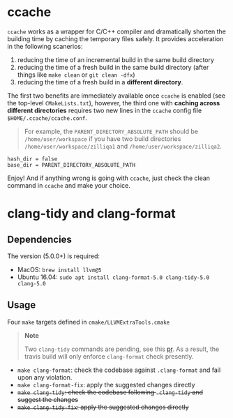 # ccache

`ccache` works as a wrapper for C/C++ compiler and dramatically shorten the building time by caching the temporary files safely. It provides acceleration in the following scanerios:

1. reducing the time of an incremental build in the same build directory
2. reducing the time of a fresh build in the same build directory (after things like `make clean` or `git clean -dfx`)
3. reducing the time of a fresh build in a **different directory**.

The first two benefits are immediately available once `ccache` is enabled (see the top-level `CMakeLists.txt`), however, the third one with **caching across different directories** requires two new lines in the `ccache` config file `$HOME/.ccache/ccache.conf`.

> For example, the `PARENT_DIRECTORY_ABSOLUTE_PATH` should be `/home/user/workspace` if you have two build directories `/home/user/workspace/zilliqa1` and `/home/user/workspace/zilliqa2`.

```
hash_dir = false
base_dir = PARENT_DIRECTORY_ABSOLUTE_PATH
```
Enjoy! And if anything wrong is going with `ccache`, just check the clean command in `ccache` and make your choice.

# clang-tidy and clang-format

## Dependencies

The version (5.0.0+) is required:
- MacOS: `brew install llvm@5`
- Ubuntu 16.04: `sudo apt install clang-format-5.0 clang-tidy-5.0 clang-5.0`

## Usage

Four `make` targets defined in `cmake/LLVMExtraTools.cmake`

> **Note**
> 
> Two `clang-tidy` commands are pending, see this [pr](https://github.com/Zilliqa/Zilliqa/pull/148).
> As a result, the travis build will only enforce `clang-format` check presently.
- `make clang-format`: check the codebase against `.clang-format` and fail upon any violation.
- `make clang-format-fix`: apply the suggested changes directly
- ~~`make clang-tidy`: check the codebase following `.clang-tidy` and suggest the changes~~
- ~~`make clang-tidy-fix`: apply the suggested changes directly~~

